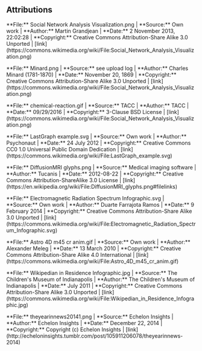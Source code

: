 ##  Attributions

<!-- lecture-overview.md -->
<p>
<span>
**File:** Social Network Analysis Visualization.png | **Source:** Own work | **Author:** Martin Grandjean |
**Date:** 2 November 2013, 22:02:28 | **Copyright:** Creative Commons Attribution-Share Alike 3.0 Unported |
[link](https://commons.wikimedia.org/wiki/File:Social_Network_Analysis_Visualization.png)<!-- .element: target="_blank" -->
</span><!-- .element: class="attribution" -->
</p><!-- .element: class="attribution-wrapper" -->

<!-- vis-category-static.md -->
<p>
<span>
**File:** Minard.png | **Source:** see upload log | **Author:** Charles Minard (1781-1870) |
**Date:** November 20, 1869 | **Copyright:** Creative Commons Attribution-Share Alike 3.0 Unported |
[link](https://commons.wikimedia.org/wiki/File:Social_Network_Analysis_Visualization.png)<!-- .element: target="_blank" -->
</span><!-- .element: class="attribution" -->
</p><!-- .element: class="attribution-wrapper" -->

<!-- vis-category-dynamic.md -->
<p>
<span>
**File:** chemical-reaction.gif | **Source:** TACC | **Author:** TACC |
**Date:** 09/29/2016 | **Copyright:** 3-Clause BSD License |
[link](https://commons.wikimedia.org/wiki/File:Social_Network_Analysis_Visualization.png)<!-- .element: target="_blank" -->
</span><!-- .element: class="attribution" -->
</p><!-- .element: class="attribution-wrapper" -->

<!-- vis-type-abstract.md -->
<p>
<span>
**File:** LastGraph example.svg | **Source:** Own work | **Author:** Psychonaut |
**Date:** 24 July 2012 | **Copyright:** Creative Commons CC0 1.0 Universal Public Domain Dedication |
[link](https://commons.wikimedia.org/wiki/File:LastGraph_example.svg)<!-- .element: target="_blank" -->
</span><!-- .element: class="attribution" -->
</p><!-- .element: class="attribution-wrapper" -->

<!-- vis-type-model-based.md -->
<p>
<span>
**File:** DiffusionMRI glyphs.png | **Source:** Medical imaging software | **Author:** Tucanis |
**Date:** 2012-08-22 | **Copyright:** Creative Commons Attribution-ShareAlike 3.0 License |
[link](https://en.wikipedia.org/wiki/File:DiffusionMRI_glyphs.png#filelinks)<!-- .element: target="_blank" -->
</span><!-- .element: class="attribution" -->
</p><!-- .element: class="attribution-wrapper" -->

<!-- vis-area-data-example-1.md -->
<p>
<span>
**File:** Electromagnetic Radiation Spectrum Infographic.svg | **Source:** Own work | **Author:** Duarte Farrajota Ramos |
**Date:** 9 February 2014 | **Copyright:** Creative Commons Attribution-Share Alike 3.0 Unported |
[link](https://commons.wikimedia.org/wiki/File:Electromagnetic_Radiation_Spectrum_Infographic.svg)<!-- .element: target="_blank" -->
</span><!-- .element: class="attribution" -->
</p><!-- .element: class="attribution-wrapper" -->

<!-- vis-area-data-example-2.md -->
<p>
<span>
**File:** Astro 4D m45 cr anim.gif | **Source:** Own work | **Author:** Alexander Meleg |
**Date:** 13 March 2010 | **Copyright:** Creative Commons Attribution-Share Alike 4.0 International |
[link](https://commons.wikimedia.org/wiki/File:Astro_4D_m45_cr_anim.gif)<!-- .element: target="_blank" -->
</span><!-- .element: class="attribution" -->
</p><!-- .element: class="attribution-wrapper" -->

<!-- vis-area-information-example-1.md -->
<p>
<span>
**File:** Wikipedian in Residence Infographic.jpg | **Source:** The Children's Museum of Indianapolis | **Author:** The Children's Museum of Indianapolis |
**Date:** July 2011 | **Copyright:** Creative Commons Attribution-Share Alike 3.0 Unported |
[link](https://commons.wikimedia.org/wiki/File:Wikipedian_in_Residence_Infographic.jpg)<!-- .element: target="_blank" -->
</span><!-- .element: class="attribution" -->
</p><!-- .element: class="attribution-wrapper" -->

<!-- vis-area-knowledge-example-1.md -->
<p>
<span>
**File:** theyearinnews20141.png | **Source:** Echelon Insights | **Author:** Echelon Insights |
**Date:** December 22, 2014 | **Copyright:** Copyright (c) Echelon Insights |
[link](http://echeloninsights.tumblr.com/post/105911206078/theyearinnews-2014)<!-- .element: target="_blank" -->
</span><!-- .element: class="attribution" -->
</p><!-- .element: class="attribution-wrapper" -->
